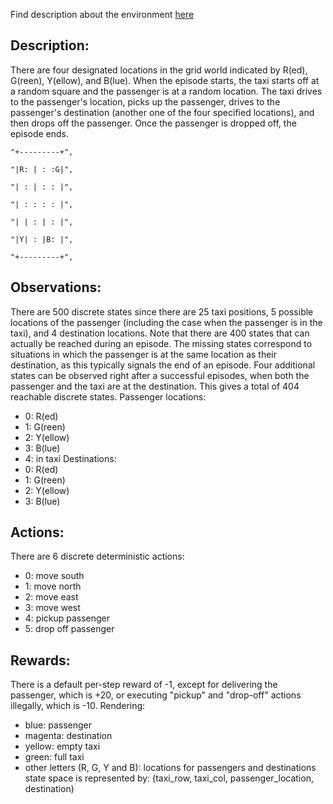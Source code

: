 
Find description about the environment [here](https://gym.openai.com/envs/Taxi-v3/)

## Description:

There are four designated locations in the grid world indicated by R(ed), G(reen), Y(ellow), and B(lue). When the episode starts, the taxi starts off at a random square and the passenger is at a random location. The taxi drives to the passenger's location, picks up the passenger, drives to the passenger's destination (another one of the four specified locations), and then drops off the passenger. Once the passenger is dropped off, the episode ends.

    "+---------+",

    "|R: | : :G|",

    "| : | : : |",

    "| : : : : |",

    "| | : | : |",

    "|Y| : |B: |",

    "+---------+",


## Observations:
There are 500 discrete states since there are 25 taxi positions, 5 possible locations of the passenger (including the case when the passenger is in the taxi), and 4 destination locations.
Note that there are 400 states that can actually be reached during an episode. The missing states correspond to situations in which the passenger is at the same location as their destination, as this typically signals the end of an episode.
Four additional states can be observed right after a successful episodes, when both the passenger and the taxi are at the destination.
This gives a total of 404 reachable discrete states.
Passenger locations:
- 0: R(ed)
- 1: G(reen)
- 2: Y(ellow)
- 3: B(lue)
- 4: in taxi
Destinations:
- 0: R(ed)
- 1: G(reen)
- 2: Y(ellow)
- 3: B(lue)

## Actions:

There are 6 discrete deterministic actions:
- 0: move south
- 1: move north
- 2: move east
- 3: move west
- 4: pickup passenger
- 5: drop off passenger

## Rewards:

There is a default per-step reward of -1,
except for delivering the passenger, which is +20,
or executing "pickup" and "drop-off" actions illegally, which is -10.
Rendering:
- blue: passenger
- magenta: destination
- yellow: empty taxi
- green: full taxi
- other letters (R, G, Y and B): locations for passengers and destinations
state space is represented by: (taxi_row, taxi_col, passenger_location, destination)
